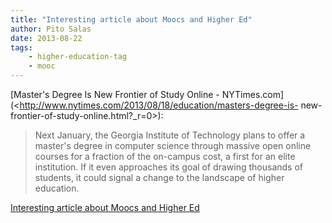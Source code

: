 ```yaml
---
title: "Interesting article about Moocs and Higher Ed"
author: Pito Salas
date: 2013-08-22
tags:
    - higher-education-tag
    - mooc
---
```




[Master's Degree Is New Frontier of Study Online -
NYTimes.com](<http://www.nytimes.com/2013/08/18/education/masters-degree-is-
new-frontier-of-study-online.html?_r=0>):

> Next January, the Georgia Institute of Technology plans to offer a master's
> degree in computer science through massive open online courses for a
> fraction of the on-campus cost, a first for an elite institution. If it even
> approaches its goal of drawing thousands of students, it could signal a
> change to the landscape of higher education.




[Interesting article about Moocs and Higher Ed](None)
